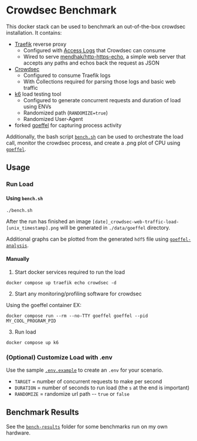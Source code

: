 # Crowdsec Benchmark

This docker stack can be used to benchmark an out-of-the-box crowdsec installation. It contains:

* [Traefik](https://doc.traefik.io/traefik/getting-started/install-traefik/) reverse proxy
  * Configured with [Access Logs](https://doc.traefik.io/traefik/observe/logs-and-access-logs/#access-logs) that Crowdsec can consume
  * Wired to serve [mendhak/http-https-echo](https://github.com/mendhak/docker-http-https-echo), a simple web server that accepts any paths and echos back the request as JSON
* [Crowdsec](https://docs.crowdsec.net/)
  * Configured to consume Traefik logs
  * With Collections required for parsing those logs and basic web traffic
* [k6](https://grafana.com/docs/k6/latest/) load testing tool
  * Configured to generate concurrent requests and duration of load using ENVs
  * Randomized path (`RANDOMIZE=true`)
  * Randomized User-Agent
* forked [goeffel](https://github.com/FoxxMD/goeffel) for capturing process activity

Additionally, the bash script [`bench.sh`](/bench.sh) can be used to orchestrate the load call, monitor the crowdsec process, and create a .png plot of CPU using [`goeffel`](https://github.com/jgehrcke/goeffel).

## Usage

### Run Load

#### Using `bench.sh`

```shell
./bench.sh
```

After the run has finished an image `[date]_crowdsec-web-traffic-load-[unix_timestamp].png` will be generated in `./data/goeffel` directory.

Additional graphs can be plotted from the generated `hdf5` file using [`goeffel-analysis`](https://github.com/jgehrcke/goeffel?tab=readme-ov-file#goeffel-analysis-data-inspection-and-visualization).

#### Manually

1. Start docker services required to run the load

```shell
docker compose up traefik echo crowdsec -d
```

2. Start any monitoring/profiling software for crowdsec

Using the goeffel container EX:

```shell
docker compose run --rm --no-TTY goeffel goeffel --pid MY_COOL_PROGRAM_PID
```

3. Run load

```shell
docker compose up k6
```

### (Optional) Customize Load with .env

Use the sample [`.env.example`](/.env.example) to create an `.env` for your scenario.

* `TARGET` = number of concurrent requests to make per second
* `DURATION` = number of seconds to run load (the `s` at the end is important)
* `RANDOMIZE` = randomize url path -- `true` or `false`

## Benchmark Results

See the [`bench-results`](/bench-results/) folder for some benchmarks run on my own hardware.